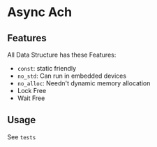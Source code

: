# Async Ach

## Features

All Data Structure has these Features:

- `const`: static friendly
- `no_std`: Can run in embedded devices
- `no_alloc`: Needn't dynamic memory allocation
- Lock Free
- Wait Free

## Usage

See `tests`
